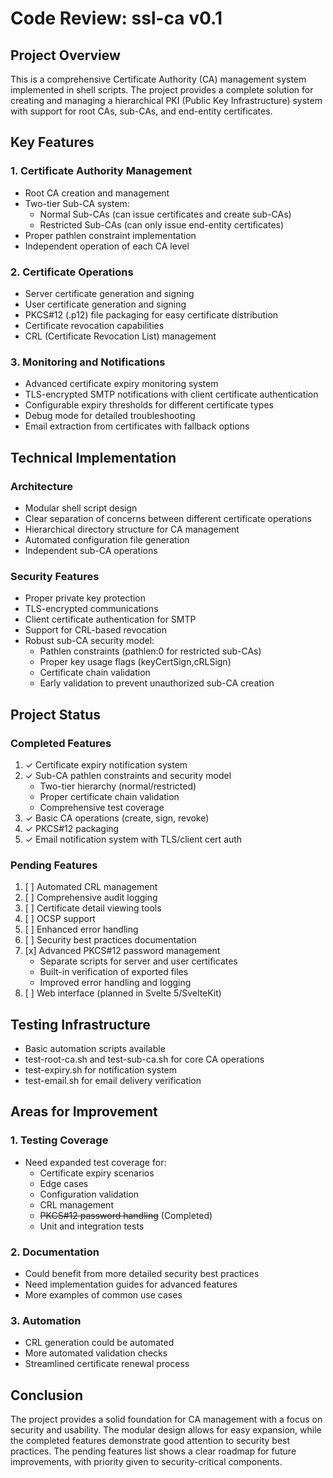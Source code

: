 # Code Review: ssl-ca v0.1

## Project Overview
This is a comprehensive Certificate Authority (CA) management system implemented in shell scripts. The project provides a complete solution for creating and managing a hierarchical PKI (Public Key Infrastructure) system with support for root CAs, sub-CAs, and end-entity certificates.

## Key Features

### 1. Certificate Authority Management
- Root CA creation and management
- Two-tier Sub-CA system:
  - Normal Sub-CAs (can issue certificates and create sub-CAs)
  - Restricted Sub-CAs (can only issue end-entity certificates)
- Proper pathlen constraint implementation
- Independent operation of each CA level

### 2. Certificate Operations
- Server certificate generation and signing
- User certificate generation and signing
- PKCS#12 (.p12) file packaging for easy certificate distribution
- Certificate revocation capabilities
- CRL (Certificate Revocation List) management

### 3. Monitoring and Notifications
- Advanced certificate expiry monitoring system
- TLS-encrypted SMTP notifications with client certificate authentication
- Configurable expiry thresholds for different certificate types
- Debug mode for detailed troubleshooting
- Email extraction from certificates with fallback options

## Technical Implementation

### Architecture
- Modular shell script design
- Clear separation of concerns between different certificate operations
- Hierarchical directory structure for CA management
- Automated configuration file generation
- Independent sub-CA operations

### Security Features
- Proper private key protection
- TLS-encrypted communications
- Client certificate authentication for SMTP
- Support for CRL-based revocation
- Robust sub-CA security model:
  - Pathlen constraints (pathlen:0 for restricted sub-CAs)
  - Proper key usage flags (keyCertSign,cRLSign)
  - Certificate chain validation
  - Early validation to prevent unauthorized sub-CA creation

## Project Status

### Completed Features
1. ✓ Certificate expiry notification system
2. ✓ Sub-CA pathlen constraints and security model
   - Two-tier hierarchy (normal/restricted)
   - Proper certificate chain validation
   - Comprehensive test coverage
3. ✓ Basic CA operations (create, sign, revoke)
4. ✓ PKCS#12 packaging
5. ✓ Email notification system with TLS/client cert auth

### Pending Features
1. [ ] Automated CRL management
2. [ ] Comprehensive audit logging
3. [ ] Certificate detail viewing tools
4. [ ] OCSP support
5. [ ] Enhanced error handling
6. [ ] Security best practices documentation
7. [x] Advanced PKCS#12 password management
   - Separate scripts for server and user certificates
   - Built-in verification of exported files
   - Improved error handling and logging
8. [ ] Web interface (planned in Svelte 5/SvelteKit)

## Testing Infrastructure
- Basic automation scripts available
- test-root-ca.sh and test-sub-ca.sh for core CA operations
- test-expiry.sh for notification system
- test-email.sh for email delivery verification

## Areas for Improvement

### 1. Testing Coverage
- Need expanded test coverage for:
  - Certificate expiry scenarios
  - Edge cases
  - Configuration validation
  - CRL management
  - ~~PKCS#12 password handling~~ (Completed)
  - Unit and integration tests

### 2. Documentation
- Could benefit from more detailed security best practices
- Need implementation guides for advanced features
- More examples of common use cases

### 3. Automation
- CRL generation could be automated
- More automated validation checks
- Streamlined certificate renewal process

## Conclusion
The project provides a solid foundation for CA management with a focus on security and usability. The modular design allows for easy expansion, while the completed features demonstrate good attention to security best practices. The pending features list shows a clear roadmap for future improvements, with priority given to security-critical components.
